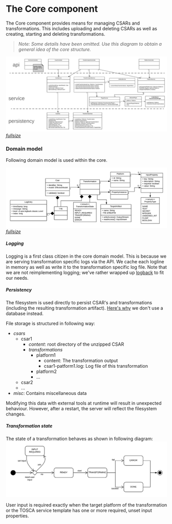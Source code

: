 # The Core component

The Core component provides means for managing CSARs and transformations.
This includes uploading and deleting CSARs as well as creating, starting and deleting transformations.


>*Note: Some details have been omitted. 
Use this diagram to obtain a general idea of the core structure.*

![Core class diagram](img/core-design.png)
[*fullsize*](img/core-design.png)

### Domain model

Following domain model is used within the core.

![Core domain model](img/core-domain-model.png)
[*fullsize*](img/core-domain-model.png)

##### Logging
Logging is a first class citizen in the core domain model.
This is because we are serving transformation specific logs via the API.
We cache each logline in memory as well as write it to the transformation specific log file. 
Note that we are not reimplementing logging; we've rather wrapped up [logback](https://logback.qos.ch/) to fit our needs.

##### Persistency
The filesystem is used directly to persist CSAR's and transformations (including the resulting transformation artifact). [Here's why](../adr/0015-persist-to-filesystem.md) we don't use a database instead.

File storage is structured in following way:

- *csars*
    - csar1
        - *content*: root directory of the unzipped CSAR
        - *transformations*
            - platform1
                - content: The transformation output
                - csar1-patform1.log: Log file of this transformation
            - platform2
            - ...
    - csar2
    - ...
- *misc*: Contains miscellaneous data

Modifying this data with external tools at runtime will result in unexpected behaviour. 
However, after a restart, the server will reflect the filesystem changes. 

##### Transformation state
The state of a transformation behaves as shown in following diagram:
![Transformation state](img/transformation-state.png)

User input is required exactly when the target platform of the transformation or the TOSCA service template has one or more required, unset input properties.
